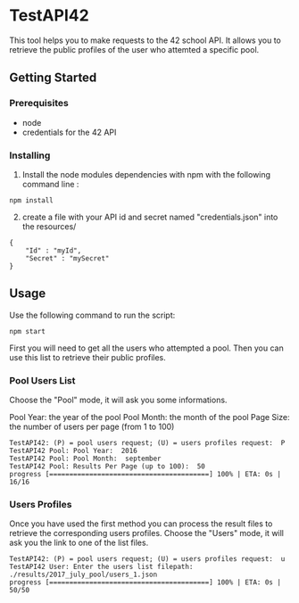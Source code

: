 # TestAPI42

This tool helps you to make requests to the 42 school API.
It allows you to retrieve the public profiles of the user who attemted a specific pool.

## Getting Started

### Prerequisites

- node
- credentials for the 42 API

### Installing

1. Install the node modules dependencies with npm with the following command line :

```
npm install
```

2. create a file with your API id and secret named "credentials.json" into the resources/

```
{
	"Id" : "myId",
	"Secret" : "mySecret"
}
```

## Usage

Use the following command to run the script:

```
npm start
```

First you will need to get all the users who attempted a pool. Then you can use this list to retrieve their public profiles.

### Pool Users List

Choose the "Pool" mode, it will ask you some informations.

Pool Year: the year of the pool
Pool Month: the month of the pool
Page Size: the number of users per page (from 1 to 100)

```
TestAPI42: (P) = pool users request; (U) = users profiles request:  P
TestAPI42 Pool: Pool Year:  2016
TestAPI42 Pool: Pool Month:  september
TestAPI42 Pool: Results Per Page (up to 100):  50
progress [========================================] 100% | ETA: 0s | 16/16
```

### Users Profiles

Once you have used the first method you can process the result files to retrieve the corresponding users profiles.
Choose the "Users" mode, it will ask you the link to one of the list files.

```
TestAPI42: (P) = pool users request; (U) = users profiles request:  u
TestAPI42 User: Enter the users list filepath:  ./results/2017_july_pool/users_1.json
progress [========================================] 100% | ETA: 0s | 50/50
```
